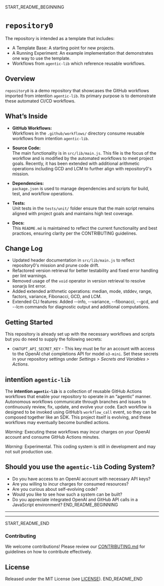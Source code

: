 START_README_BEGINNING
# `repository0`

The repository is intended as a template that includes:
* A Template Base: A starting point for new projects.
* A Running Experiment: An example implementation that demonstrates one way to use the template.
* Workflows from `agentic‑lib` which reference reusable workflows.

## Overview
`repository0` is a demo repository that showcases the GitHub workflows imported from intentïon `agentic‑lib`. Its primary purpose is to demonstrate these automated CI/CD workflows.

## What’s Inside

- **GitHub Workflows:**  
  Workflows in the `.github/workflows/` directory consume reusable workflows from intentïon `agentic‑lib`.

- **Source Code:**  
  The main functionality is in `src/lib/main.js`. This file is the focus of the workflow and is modified by the automated workflows to meet project goals. Recently, it has been extended with additional arithmetic operations including GCD and LCM to further align with repository0's mission.

- **Dependencies:**  
  `package.json` is used to manage dependencies and scripts for build, test, and workflow operations.

- **Tests:**  
  Unit tests in the `tests/unit/` folder ensure that the main script remains aligned with project goals and maintains high test coverage.

- **Docs:**  
  This `README.md` is maintained to reflect the current functionality and best practices, ensuring clarity per the CONTRIBUTING guidelines.

## Change Log
- Updated header documentation in `src/lib/main.js` to reflect repository0's mission and prune code drift.
- Refactored version retrieval for better testability and fixed error handling per lint warnings.
- Removed usage of the `void` operator in version retrieval to resolve sonarjs lint error.
- Added extended arithmetic operations: median, mode, stddev, range, factors, variance, Fibonacci, GCD, and LCM.
- Extended CLI features: Added --info, --variance, --fibonacci, --gcd, and --lcm commands for diagnostic output and additional computations.

## Getting Started

This repository is already set up with the necessary workflows and scripts but you do need to supply the following secrets:
- `CHATGPT_API_SECRET_KEY` - This key must be for an account with access to the OpenAI chat completions API for model `o3-mini`.
  Set these secrets in your repository settings under *Settings > Secrets and Variables > Actions*.

## intentïon `agentic-lib`

The **intentïon `agentic-lib`** is a collection of reusable GitHub Actions workflows that enable your repository to operate in an “agentic” manner. Autonomous workflows communicate through branches and issues to continuously review, fix, update, and evolve your code. Each workflow is designed to be invoked using GitHub’s `workflow_call` event, so they can be composed together like an SDK. This project itself is evolving, and these workflows may eventually become bundled actions.

*Warning:* Executing these workflows may incur charges on your OpenAI account and consume GitHub Actions minutes.

*Warning:* Experimental. This coding system is still in development and may not suit production use.

## Should you use the `agentic-lib` Coding System?

* Do you have access to an OpenAI account with necessary API keys?
* Are you willing to incur charges for consumed resources?
* Are you curious about self-evolving code?
* Would you like to see how such a system can be built?
* Do you appreciate integrated OpenAI and GitHub API calls in a JavaScript environment?
  END_README_BEGINNING

---
---

START_README_END
### Contributing

We welcome contributions! Please review our [CONTRIBUTING.md](./CONTRIBUTING.md) for guidelines on how to contribute effectively.

## License

Released under the MIT License (see [LICENSE](./LICENSE)).
END_README_END

